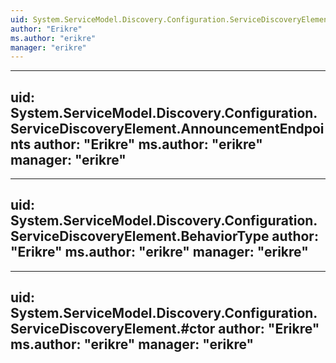 ```yaml
---
uid: System.ServiceModel.Discovery.Configuration.ServiceDiscoveryElement
author: "Erikre"
ms.author: "erikre"
manager: "erikre"
---
```


---
uid: System.ServiceModel.Discovery.Configuration.ServiceDiscoveryElement.AnnouncementEndpoints
author: "Erikre"
ms.author: "erikre"
manager: "erikre"
---

---
uid: System.ServiceModel.Discovery.Configuration.ServiceDiscoveryElement.BehaviorType
author: "Erikre"
ms.author: "erikre"
manager: "erikre"
---

---
uid: System.ServiceModel.Discovery.Configuration.ServiceDiscoveryElement.#ctor
author: "Erikre"
ms.author: "erikre"
manager: "erikre"
---
